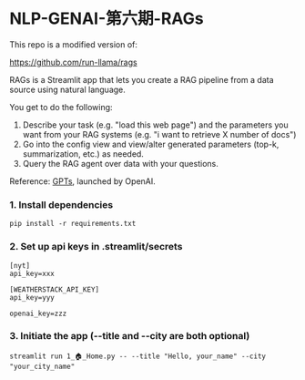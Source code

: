 # NLP-GENAI-第六期-RAGs

This repo is a modified version of:

https://github.com/run-llama/rags

RAGs is a Streamlit app that lets you create a RAG pipeline from a data source using natural language.

You get to do the following:
1. Describe your task (e.g. "load this web page") and the parameters you want from your RAG systems (e.g. "i want to retrieve X number of docs")
2. Go into the config view and view/alter generated parameters (top-k, summarization, etc.) as needed.
3. Query the RAG agent over data with your questions.

Reference: [GPTs](https://openai.com/blog/introducing-gpts), launched by OpenAI.

### 1. Install dependencies
```commandline
pip install -r requirements.txt
```
### 2. Set up api keys in .streamlit/secrets
```commandline
[nyt]
api_key=xxx

[WEATHERSTACK_API_KEY]
api_key=yyy

openai_key=zzz
```

### 3. Initiate the app (--title and --city are both optional)
```commandline 
streamlit run 1_🏠_Home.py -- --title "Hello, your_name" --city "your_city_name"

```

